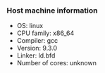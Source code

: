 ### Host machine information

- OS: linux
- CPU family: x86_64
- Compiler: gcc
- Version: 9.3.0
- Linker: ld.bfd
- Number of cores: unknown
